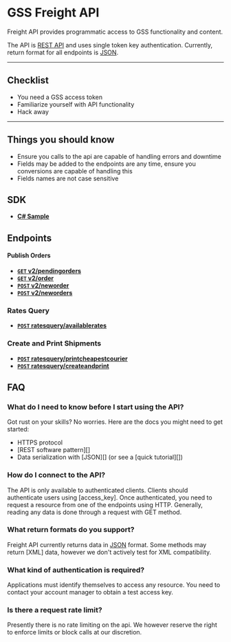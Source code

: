 # GSS Freight API

Freight API provides programmatic access to GSS functionality and content.

The API is [REST API](http:/en.wikipedia.org/wiki/Representational_State_Transfer "RESTful") and uses single token key authentication.
Currently, return format for all endpoints is [JSON](http:/json.org/ "JSON").


***

## Checklist
* You need a GSS access token
* Familiarize yourself with API functionality
* Hack away

***

## Things you should know

* Ensure you calls to the api are capable of handling errors and downtime
* Fields may be added to the endpoints are any time, ensure you conversions are capable of handling this
* Fields names are not case sensitive

## SDK

- **[C# Sample](https:/github.com/gosweetspot/freight-api-c#-sample)**

## Endpoints

#### Publish Orders

- **[<code>GET</code> v2/pendingorders](https:/github.com/gossweetspot/freight-api/v2/GET_pendingorders.md)**
- **[<code>GET</code> v2/order](https:/github.com/gossweetspot/freight-api/v2/GET_order.md)**
- **[<code>POST</code> v2/neworder](https:/github.com/gossweetspot/freight-api/v2/GET_neworder.md)**
- **[<code>POST</code> v2/neworders](https:/github.com/gossweetspot/freight-api/v2/GET_neworders.md)**

### Rates Query

- **[<code>POST</code> ratesquery/availablerates](https:/github.com/freight-api/ratesqueryv1/POST_availaberates.md)**
 
### Create and Print Shipments

- **[<code>POST</code> ratesquery/printcheapestcourier](https:/github.com/freight-api/ratesqueryv1/POST_printcheapestcourier.md)**
- **[<code>POST</code> ratesquery/createandprint](https:/github.com/freight-api/ratesqueryv1/POST_createandprint.md)**

## FAQ
### What do I need to know before I start using the API?
Got rust on your skills? No worries. Here are the docs you might need to get started:

- HTTPS protocol
- [REST software pattern][]
- Data serialization with [JSON][] (or see a [quick tutorial][])

### How do I connect to the API?
The API is only available to authenticated clients. Clients should authenticate users using [access_key]. Once authenticated, you need to request a resource from one of the endpoints using HTTP. Generally, reading any data is done through a request with GET method.

### What return formats do you support?
Freight API currently returns data in [JSON](http:/json.org/ "JSON") format.  Some methods may return [XML] data, however we don't actively test for XML compatibility.

### What kind of authentication is required?
Applications must identify themselves to access any resource.
You need to contact your account manager to obtain a test access key.

### Is there a request rate limit?
Presently there is no rate limiting on the api. We however reserve the right to enforce limits or block calls at our discretion.


